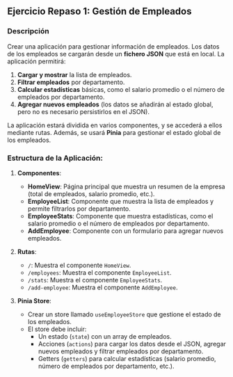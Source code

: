 
## Ejercicio Repaso 1: Gestión de Empleados

### Descripción

Crear una aplicación para gestionar información de empleados. Los datos de los empleados se cargarán desde un **fichero JSON** que está en local. 
La aplicación permitirá:
1.  **Cargar y mostrar**  la lista de empleados.
2.  **Filtrar empleados**  por departamento.
3.  **Calcular estadísticas**  básicas, como el salario promedio o el número de empleados por departamento.
4.  **Agregar nuevos empleados**  (los datos se añadirán al estado global, pero no es necesario persistirlos en el JSON).

La aplicación estará dividida en varios componentes, y se accederá a ellos mediante rutas. Además, se usará **Pinia** para gestionar el estado global de los empleados.
  
### **Estructura de la Aplicación**:

1.  **Componentes**:
    
    -   **HomeView**: Página principal que muestra un resumen de la empresa (total de empleados, salario promedio, etc.).
    -   **EmployeeList**: Componente que muestra la lista de empleados y permite filtrarlos por departamento.
    -   **EmployeeStats**: Componente que muestra estadísticas, como el salario promedio o el número de empleados por departamento.
    -   **AddEmployee**: Componente con un formulario para agregar nuevos empleados.
        
2.  **Rutas**:
    -   `/`: Muestra el componente  `HomeView`.
    -   `/employees`: Muestra el componente  `EmployeeList`.
    -   `/stats`: Muestra el componente  `EmployeeStats`.
    -   `/add-employee`: Muestra el componente  `AddEmployee`.
        
3.  **Pinia Store**:
    -   Crear un store llamado  `useEmployeeStore`  que gestione el estado de los empleados.
    -   El store debe incluir:
        -   Un estado (`state`) con un array de empleados.
        -   Acciones (`actions`) para cargar los datos desde el JSON, agregar nuevos empleados y filtrar empleados por departamento.
        -   Getters (`getters`) para calcular estadísticas (salario promedio, número de empleados por departamento, etc.).
